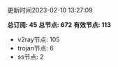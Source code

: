 更新时间2023-02-10 13:27:09

**总订阅: 45**
**总节点: 672**
**有效节点: 113**
- v2ray节点: 105
- trojan节点: 6
- ss节点: 2
